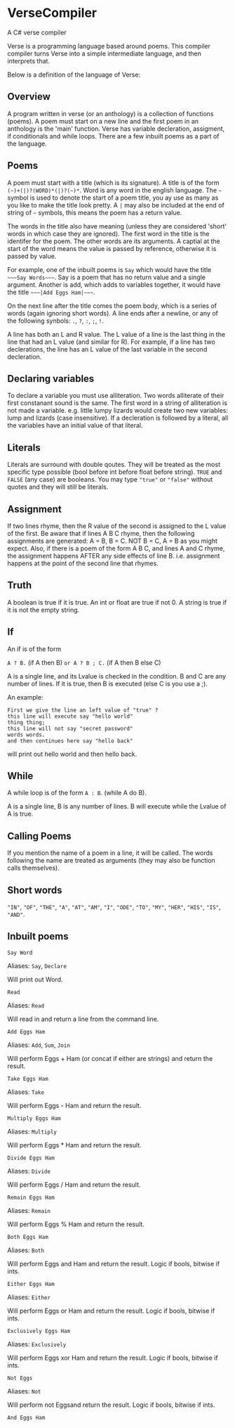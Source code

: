 VerseCompiler
=============

A C# verse compiler

Verse is a programming language based around poems. This compiler compiler turns Verse into a simple intermediate language, and then interprets that. 

Below is a definition of the language of Verse:

Overview
--------

A program written in verse (or an anthology) is a collection of functions (poems). A poem must start on a new line and the first poem in an anthology is the 'main' function. Verse has variable decleration, assigment, if conditionals and while loops. There are a few inbuilt poems as a part of the language.

Poems
-----

A poem must start with a title (which is its signature). A title is of the form `(~)+(|)?(WORD)*(|)?(~)*`. Word is any word in the english language. The `~` symbol is used to denote the start of a poem title, you ay use as many as you like to make the title look pretty. A `|` may also be included at the end of string of `~` symbols, this means the poem has a return value.

The words in the title also have meaning (unless they are considered 'short' words in which case they are ignored). The first word in the title is the identifer for the poem. The other words are its arguments. A captial at the start of the word means the value is passed by reference, otherwise it is passed by value.

For example, one of the inbuilt poems is `Say` which would have the title `~~~Say Words~~~`. Say is a poem that has no return value and a single argument. Another is add, which adds to variables together, it would have the title `~~~|Add Eggs Ham|~~~`.

On the next line after the title comes the poem body, which is a series of words (again ignoring short words). A line ends after a newline, or any of the following synbols: `.`, `?`, `:`, `;`, `!`.

A line has both an L and R value. The L value of a line is the last thing in the line that had an L value (and similar for R). For example, if a line has two declerations, the line has an L value of the last variable in the second decleration.

Declaring variables
-------------------

To declare a variable you must use alliteration. Two words alliterate of their first constanant sound is the same. The first word in a string of alliteration is not made a variable. e.g. little lumpy lizards would create two new variables: lump and lizards (case insensitive). If a decleration is followed by a literal, all the variables have an initial value of that literal.

Literals
--------

Literals are surround with double qoutes. They will be treated as the most specific type possible (bool before int before float before string). `TRUE` and `FALSE` (any case) are booleans. You may type `"true"` or `"false"` without quotes and they will still be literals.

Assignment
----------

If two lines rhyme, then the R value of the second is assigned to the L value of the first. Be aware that if lines A B C rhyme, then the following assignments are generated: A = B, B = C. NOT B = C, A = B as you might expect. Also, if there is a poem of the form A B C, and lines A and C rhyme, the assignment happens AFTER any side effects of line B. i.e. assignment happens at the point of the second line that rhymes.

Truth
-----

A boolean is true if it is true.
An int or float are true if not 0.
A string is true if it is not the empty string.

If
----

An if is of the form

`A ? B.`                  (if A then B)
`or A ? B ; C.`           (if A then B else C)

A is a single line, and its Lvalue is checked in the condition. B and C are any number of lines. If it is true, then B is executed (else C is you use a ;).

An example:

    First we give the line an left value of "true" ? 
    this line will execute say "hello world"
    thing thing;
    this line will not say "secret password"
    words words.
    and then continues here say "hello back"

will print out hello world and then hello back.

While
-----

A while loop is of the form `A : B`. (while A do B).

A is a single line, B is any number of lines. B will execute while the Lvalue of A is true.

Calling Poems
-------------

If you mention the name of a poem in a line, it will be called. The words following the name are treated as arguments (they may also be function calls themselves).

Short words
-----------

`"IN"`, `"OF"`, `"THE"`, `"A"`, `"AT"`, `"AM"`, `"I"`, `"ODE"`, `"TO"`, `"MY"`, `"HER"`, `"HIS"`, `"IS"`, `"AND"`.

Inbuilt poems
-------------

`Say Word`

Aliases: `Say`, `Declare`

Will print out Word.

`Read`

Aliases: `Read`

Will read in and return a line from the command line.

`Add Eggs Ham`

Aliases: `Add`, `Sum`, `Join`

Will perform Eggs + Ham (or concat if either are strings) and return the result.

`Take Eggs Ham`

Aliases: `Take`

Will perform Eggs - Ham and return the result.

`Multiply Eggs Ham`

Aliases: `Multiply`

Will perform Eggs * Ham and return the result.

`Divide Eggs Ham`

Aliases: `Divide`

Will perform Eggs / Ham and return the result.

`Remain Eggs Ham`

Aliases: `Remain`

Will perform Eggs % Ham and return the result.

`Both Eggs Ham`

Aliases: `Both`

Will perform Eggs and Ham and return the result. Logic if bools, bitwise if ints.

`Either Eggs Ham`

Aliases: `Either`

Will perform Eggs or Ham and return the result. Logic if bools, bitwise if ints.

`Exclusively Eggs Ham`

Aliases: `Exclusively`

Will perform Eggs xor Ham and return the result. Logic if bools, bitwise if ints.

`Not Eggs`

Aliases: `Not`

Will perform not Eggsand return the result. Logic if bools, bitwise if ints.

`And Eggs Ham`
